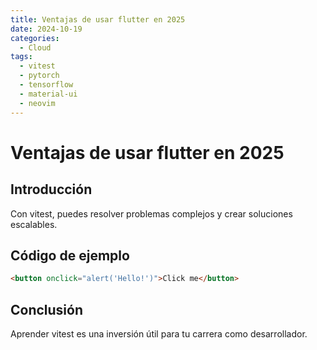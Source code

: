 ```yaml
---
title: Ventajas de usar flutter en 2025
date: 2024-10-19
categories:
  - Cloud
tags:
  - vitest
  - pytorch
  - tensorflow
  - material-ui
  - neovim
---
```


# Ventajas de usar flutter en 2025

## Introducción

Con vitest, puedes resolver problemas complejos y crear soluciones escalables.

## Código de ejemplo

```html
<button onclick="alert('Hello!')">Click me</button>
```

## Conclusión

Aprender vitest es una inversión útil para tu carrera como desarrollador.